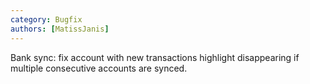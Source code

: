 ```yaml
---
category: Bugfix
authors: [MatissJanis]
---
```


Bank sync: fix account with new transactions highlight disappearing if multiple consecutive accounts are synced.
